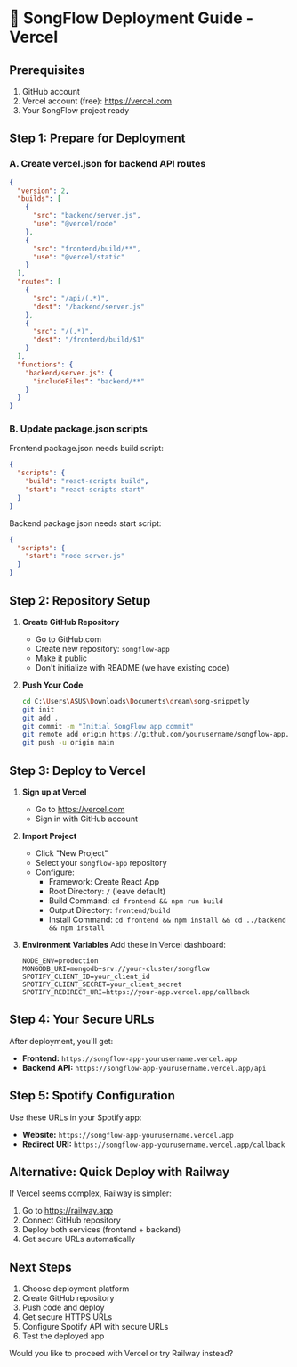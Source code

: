 # 🚀 SongFlow Deployment Guide - Vercel

## Prerequisites
1. GitHub account
2. Vercel account (free): https://vercel.com
3. Your SongFlow project ready

## Step 1: Prepare for Deployment

### A. Create vercel.json for backend API routes
```json
{
  "version": 2,
  "builds": [
    {
      "src": "backend/server.js",
      "use": "@vercel/node"
    },
    {
      "src": "frontend/build/**",
      "use": "@vercel/static"
    }
  ],
  "routes": [
    {
      "src": "/api/(.*)",
      "dest": "/backend/server.js"
    },
    {
      "src": "/(.*)",
      "dest": "/frontend/build/$1"
    }
  ],
  "functions": {
    "backend/server.js": {
      "includeFiles": "backend/**"
    }
  }
}
```

### B. Update package.json scripts
Frontend package.json needs build script:
```json
{
  "scripts": {
    "build": "react-scripts build",
    "start": "react-scripts start"
  }
}
```

Backend package.json needs start script:
```json
{
  "scripts": {
    "start": "node server.js"
  }
}
```

## Step 2: Repository Setup

1. **Create GitHub Repository**
   - Go to GitHub.com
   - Create new repository: `songflow-app`
   - Make it public
   - Don't initialize with README (we have existing code)

2. **Push Your Code**
   ```bash
   cd C:\Users\ASUS\Downloads\Documents\dream\song-snippetly
   git init
   git add .
   git commit -m "Initial SongFlow app commit"
   git remote add origin https://github.com/yourusername/songflow-app.git
   git push -u origin main
   ```

## Step 3: Deploy to Vercel

1. **Sign up at Vercel**
   - Go to https://vercel.com
   - Sign in with GitHub account

2. **Import Project**
   - Click "New Project"
   - Select your `songflow-app` repository
   - Configure:
     - Framework: Create React App
     - Root Directory: `/` (leave default)
     - Build Command: `cd frontend && npm run build`
     - Output Directory: `frontend/build`
     - Install Command: `cd frontend && npm install && cd ../backend && npm install`

3. **Environment Variables**
   Add these in Vercel dashboard:
   ```
   NODE_ENV=production
   MONGODB_URI=mongodb+srv://your-cluster/songflow
   SPOTIFY_CLIENT_ID=your_client_id
   SPOTIFY_CLIENT_SECRET=your_client_secret
   SPOTIFY_REDIRECT_URI=https://your-app.vercel.app/callback
   ```

## Step 4: Your Secure URLs

After deployment, you'll get:
- **Frontend:** `https://songflow-app-yourusername.vercel.app`
- **Backend API:** `https://songflow-app-yourusername.vercel.app/api`

## Step 5: Spotify Configuration

Use these URLs in your Spotify app:
- **Website:** `https://songflow-app-yourusername.vercel.app`
- **Redirect URI:** `https://songflow-app-yourusername.vercel.app/callback`

## Alternative: Quick Deploy with Railway

If Vercel seems complex, Railway is simpler:

1. Go to https://railway.app
2. Connect GitHub repository
3. Deploy both services (frontend + backend)
4. Get secure URLs automatically

## Next Steps

1. Choose deployment platform
2. Create GitHub repository
3. Push code and deploy
4. Get secure HTTPS URLs
5. Configure Spotify API with secure URLs
6. Test the deployed app

Would you like to proceed with Vercel or try Railway instead?